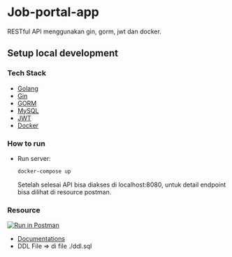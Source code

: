 # Job-portal-app

RESTful API menggunakan gin, gorm, jwt dan docker.

## Setup local development

### Tech Stack

- [Golang](https://golang.org/)
- [Gin](https://gin-gonic.com/)
- [GORM](https://gorm.io/)
- [MySQL](https://www.mysql.com/)
- [JWT](https://github.com/dgrijalva/jwt-go)
- [Docker](https://www.docker.com/products/docker-desktop)


### How to run

- Run server:

    ```bash
    docker-compose up
    ```
    Setelah selesai API bisa diakses di localhost:8080, untuk detail endpoint bisa dilihat di resource postman.

### Resource

  [![Run in Postman](https://run.pstmn.io/button.svg)](https://app.getpostman.com/run-collection/9005645-afd717d5-58a2-49ea-a7de-12d2f7507f8d?action=collection%2Ffork&collection-url=entityId%3D9005645-afd717d5-58a2-49ea-a7de-12d2f7507f8d%26entityType%3Dcollection%26workspaceId%3D52de5606-528f-43b9-84fb-f9497ac41357)
- [Documentations](https://documenter.getpostman.com/view/9005645/2s93K1oz6X)
- DDL File => di file ./ddl.sql